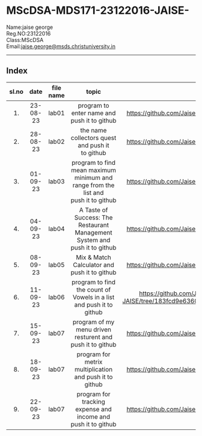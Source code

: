 # MScDSA-MDS171-23122016-JAISE-
Name:jaise george   
Reg.NO:23122016   
Class:MScDSA   
Email:jaise.george@msds.christuniversity.in



***
## Index
|sl.no|date|file name|topic|link|
|:----:|:----:|:---:|:----:|:----:|
|1.|23-08-23|lab01| program to enter name and push it to github| https://github.com/Jaise2002/MScDSA-MDS171-23122016-JAISE.git|
|2.|28-08-23|lab02| the name collectors quest and push it to github| https://github.com/Jaise2002/MScDSA-MDS171-23122016-JAISE.git|
|3.|01-09-23|lab03| program to find mean maximum minimum and range from the list and push it to github| https://github.com/Jaise2002/MScDSA-MDS171-23122016-JAISE.git|
|4.|04-09-23|lab04| A Taste of Success: The Restaurant Management System and push it to github| https://github.com/Jaise2002/MScDSA-MDS171-23122016-JAISE.git|
|5.|08-09-23|lab05| Mix & Match Calculator and push it to github| https://github.com/Jaise2002/MScDSA-MDS171-23122016-JAISE.git|
|6.|11-09-23|lab06| program to find the count of Vowels in a list and push it to github| https://github.com/Jaise2002/MScDSA-MDS171-23122016-JAISE/tree/183fcd9e636072e421685b549cce37f250daf329/Lab%2006|
|7.|15-09-23|lab07| program of my menu driven resturent and push it to github| https://github.com/Jaise2002/MScDSA-MDS171-23122016-JAISE.git|
|8.|18-09-23|lab07| program for metrix multiplication and push it to github| https://github.com/Jaise2002/MScDSA-MDS171-23122016-JAISE.git|
|9.|22-09-23|lab07| program for tracking expense and income and push it to github| https://github.com/Jaise2002/MScDSA-MDS171-23122016-JAISE.git|
